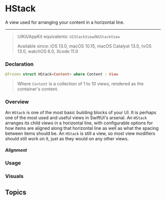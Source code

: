 # HStack
A view used for arranging your content in a horizontal line.

---

> UIKit/AppKit equivalents: `UIStackView`/`NSStackView`
>
> Available since: iOS 13.0, macOS 10.15, macOS Catalyst 13.0, tvOS 13.0, watchOS 6.0, Xcode 11.0

### Declaration
```swift
@frozen struct HStack<Content> where Content : View
```
> Where `Content` is a collection of 1 to 10 views, rendered as the container's content.

### Overview
An `HStack` is one of the most basic building blocks of your UI. It is perhaps one of the most used and  useful views in SwiftUI's arsenal. An `HStack` arranges its child views in a horizontal line, with configurable options for how items are aligned along that horizontal line as well as what the spacing between items should be. An `HStack` is still a view, so most view modifiers should still work on it, just as they would on any other views. 

##### Alignment


### Usage


### Visuals


## Topics
